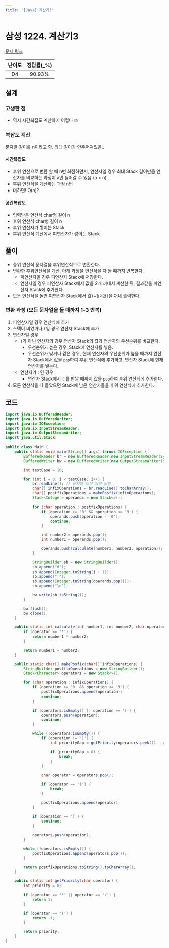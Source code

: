 ```yaml
---
title: '[Java] 계산기3'
---
```


# 삼성 1224. 계산기3

[문제 링크](https://swexpertacademy.com/main/code/problem/problemDetail.do?contestProbId=AV14tDX6AFgCFAYD&categoryId=AV14tDX6AFgCFAYD&categoryType=CODE&&&)

| 난이도 | 정답률(\_%) |
| :----: | :---------: |
| D4 | 90.93% |

## 설계
### 고생한 점
- 역시 시간복잡도 계산하기 어렵다 🙄
### 복잡도 계산
문자열 길이를 n이라고 함. 최대 길이가 안주어져있음..
#### 시간복잡도
- 후위 연산으로 변환 할 때 n번 회전하면서, 연산자일 경우 최대 Stack 길이만큼 연산자를 비교하는 과정이 a번 들어갈 수 있음 (a < n)
- 후위 연산식을 계산하는 과정 n번
- 더하면! O(n)?
#### 공간복잡도
- 입력받은 연산식 char형 길이 n
- 후위 연산식 char형 길이 n
- 후위 연산자가 쌓이는 Stack
- 후위 연산식 계산에서 피연산자가 쌓이는 Stack
## 풀이
- 중위 연산식 문자열을 후위연산식으로 변환한다.
- 변환한 후위연산식을 계산. 아래 과정을 연산식을 다 돌 때까지 반복한다.
  - 피연산자일 경우 피연산자 Stack에 저장한다.
  - 연산자일 경우 피연산자 Stack에서 값을 2개 꺼내서 계산한 뒤, 결과값을 피연산자 Stack에 추가한다.
- 모든 연산식을 돌면 피연산자 Stack에서 값`(=결과값)`을 꺼내 출력한다.
### 변환 과정 (모든 문자열을 돌 때까지 1-3 반복)
1. 피연산자일 경우 연산식에 추가
1. 스택이 비었거나 `(`일 경우 연산자 Stack에 추가
1. 연산자일 경우
   - `)`가 아닌 연산자의 경우 연산자 Stack의 값과 연산자의 우선순위를 비교한다.
     - 우선순위가 높은 경우, Stack에 연산자를 넣음.
     - 우선순위가 낮거나 같은 경우, 현재 연산자의 우선순위가 높을 때까지 연산자 Stack에서 값을 `pop`하여 후위 연산식에 추가하고, 연산자 Stack에 현재 연산자를 넣는다.
   - 연산자가 `)`인 경우
     - 연산자 Stack에서 `(` 를 만날 때까지 값을 `pop`하여 후위 연산식에 추가한다.
1. 모든 연산식을 다 돌았으면 Stack에 남은 연산자들을 후위 연산식에 추가한다.

## 코드

```java
import java.io.BufferedReader;
import java.io.BufferedWriter;
import java.io.IOException;
import java.io.InputStreamReader;
import java.io.OutputStreamWriter;
import java.util.Stack;

public class Main {
    public static void main(String[] args) throws IOException {
        BufferedReader br = new BufferedReader(new InputStreamReader(System.in));
        BufferedWriter bw = new BufferedWriter(new OutputStreamWriter(System.out));

        int testCase = 10;

        for (int i = 0; i < testCase; i++) {
            br.readLine(); // 문자열 길이 입력 날림
            char[] infixOperations = br.readLine().toCharArray();
            char[] postfixOperations = makePosfix(infixOperations);
            Stack<Integer> operands = new Stack<>();

            for (char operation : postfixOperations) {
                if (operation >= '0' && operation <= '9') {
                    operands.push(operation - '0');
                    continue;
                }

                int number2 = operands.pop();
                int number1 = operands.pop();

                operands.push(calculate(number1, number2, operation));
            }

            StringBuilder sb = new StringBuilder();
            sb.append("#");
            sb.append(Integer.toString(i + 1));
            sb.append(" ");
            sb.append(Integer.toString(operands.pop()));
            sb.append("\n");

            bw.write(sb.toString());
        }

        bw.flush();
        bw.close();
    }

    public static int calculate(int number1, int number2, char operator) {
        if (operator == '*') {
            return number1 * number2;
        }

        return number1 + number2;
    }

    public static char[] makePosfix(char[] infixOperations) {
        StringBuilder postfixOperations = new StringBuilder();
        Stack<Character> operators = new Stack<>();

        for (char operation : infixOperations) {
            if (operation >= '0' && operation <= '9') {
                postfixOperations.append(operation);
                continue;
            }

            if (operators.isEmpty() || operation == '(') {
                operators.push(operation);
                continue;
            }

            while (!operators.isEmpty()) {
                if (operation != ')') {
                    int priorityGap = getPriority(operators.peek()) - getPriority(operation);

                    if (priorityGap < 0) {
                        break;
                    }
                }

                char operator = operators.pop();

                if (operator == '(') {
                    break;
                }

                postfixOperations.append(operator);
            }

            if (operation == ')') {
                continue;
            }

            operators.push(operation);
        }

        while (!operators.isEmpty()) {
            postfixOperations.append(operators.pop());
        }

        return postfixOperations.toString().toCharArray();
    }

    public static int getPriority(char operator) {
        int priority = 0;

        if (operator == '*' || operator == '/') {
            return 1;
        }

        if (operator == '(') {
            return -1;
        }

        return priority;
    }
}
```